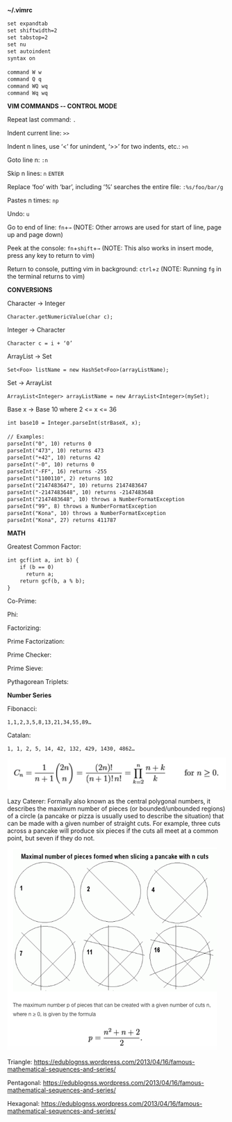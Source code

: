**~/.vimrc**

    set expandtab
    set shiftwidth=2
    set tabstop=2
    set nu
    set autoindent
    syntax on
     
    command W w
    command Q q
    command WQ wq
    command Wq wq

**VIM COMMANDS -- CONTROL MODE**

Repeat last command: `.`

Indent current line: `>>`

Indent n lines, use ‘<’ for unindent, ‘>>’ for two indents, etc.: `>n`

Goto line n: `:n`

Skip n lines: `n` `ENTER`

Replace ‘foo’ with ‘bar’, including ‘%’ searches the entire file: `:%s/foo/bar/g`

Pastes n times: `np`

Undo: `u`

Go to end of line: `fn`+`→` (NOTE: Other arrows are used for start of line, page up and page down)

Peek at the console: `fn`+`shift`+`→` (NOTE: This also works in insert mode, press any key to return to vim)

Return to console, putting vim in background: `ctrl`+`z` (NOTE: Running `fg` in the terminal returns to vim)

**CONVERSIONS**

Character → Integer
    
    Character.getNumericValue(char c);
    
Integer → Character 
    
    Character c = i + ‘0’
    
ArrayList → Set
    
    Set<Foo> listName = new HashSet<Foo>(arrayListName);

Set → ArrayList
    
    ArrayList<Integer> arrayListName = new ArrayList<Integer>(mySet);
  
Base x → Base 10 where 2 <= x <= 36
  
    int base10 = Integer.parseInt(strBaseX, x);

    // Examples:
    parseInt("0", 10) returns 0
    parseInt("473", 10) returns 473
    parseInt("+42", 10) returns 42
    parseInt("-0", 10) returns 0
    parseInt("-FF", 16) returns -255
    parseInt("1100110", 2) returns 102
    parseInt("2147483647", 10) returns 2147483647
    parseInt("-2147483648", 10) returns -2147483648
    parseInt("2147483648", 10) throws a NumberFormatException
    parseInt("99", 8) throws a NumberFormatException
    parseInt("Kona", 10) throws a NumberFormatException
    parseInt("Kona", 27) returns 411787
  
  **MATH**
  
Greatest Common Factor:
    
    int gcf(int a, int b) {
        if (b == 0)
          return a;
        return gcf(b, a % b);
    }
  
Co-Prime:
  
Phi:
  
Factorizing:
  
Prime Factorization:
    
Prime Checker:
    
Prime Sieve:
  
Pythagorean Triplets:
  

 **Number Series**
 
 Fibonacci:
 
    1,1,2,3,5,8,13,21,34,55,89…
 
Catalan:
 
    1, 1, 2, 5, 14, 42, 132, 429, 1430, 4862…

![Catalan Series Formula](/ProgrammingCompetition/CatalanSeries.png)
     
Lazy Caterer: Formally also known as the central polygonal numbers, it describes the maximum number of pieces (or bounded/unbounded regions) of a circle (a pancake or pizza is usually used to describe the situation) that can be made with a given number of straight cuts. For example, three cuts across a pancake will produce six pieces if the cuts all meet at a common point, but seven if they do not.

![Lazy Caterer Series Formula](/ProgrammingCompetition/LazyCatererSeries.png)

Triangle: https://edublognss.wordpress.com/2013/04/16/famous-mathematical-sequences-and-series/

Pentagonal: https://edublognss.wordpress.com/2013/04/16/famous-mathematical-sequences-and-series/

Hexagonal: https://edublognss.wordpress.com/2013/04/16/famous-mathematical-sequences-and-series/

